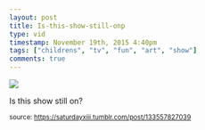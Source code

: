 ```yaml
---
layout: post
title: Is-this-show-still-onp
type: vid
timestamp: November 19th, 2015 4:40pm
tags: ["childrens", "tv", "fun", "art", "show"]
comments: true
---
```

<img src="https://saturdayxiii.github.io/media/133557827039.jpg"/>

Is this show still on?
 
  
<small>source: https://saturdayxiii.tumblr.com/post/133557827039</small>